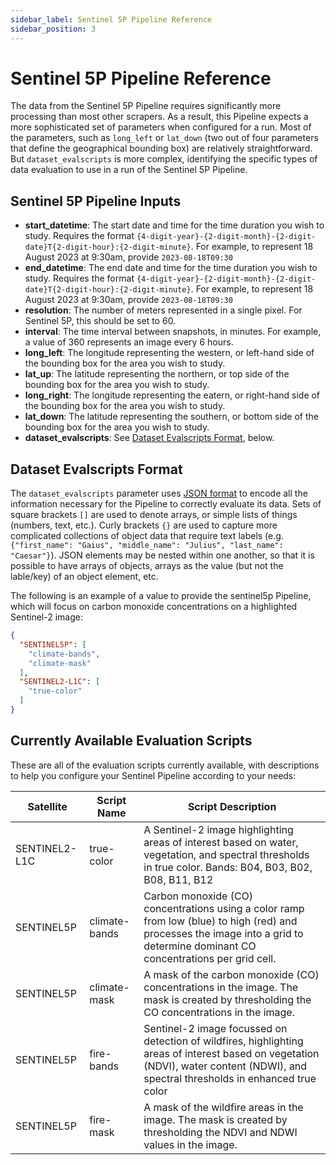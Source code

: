 ```yaml
---
sidebar_label: Sentinel 5P Pipeline Reference
sidebar_position: 3
---
```


# Sentinel 5P Pipeline Reference

The data from the Sentinel 5P Pipeline requires significantly more processing than most other scrapers. As a result, this Pipeline expects a more sophisticated set of parameters when configured for a run. Most of the parameters, such as `long_left` or `lat_down` (two out of four parameters that define the geographical bounding box) are relatively straightforward. But `dataset_evalscripts` is more complex, identifying the specific types of data evaluation to use in a run of the Sentinel 5P Pipeline.

## Sentinel 5P Pipeline Inputs

- **start_datetime**: The start date and time for the time duration you wish to study. Requires the format `{4-digit-year}-{2-digit-month}-{2-digit-date}T{2-digit-hour}:{2-digit-minute}`. For example, to represent 18 August 2023 at 9:30am, provide `2023-08-18T09:30`
- **end_datetime**: The end date and time for the time duration you wish to study. Requires the format `{4-digit-year}-{2-digit-month}-{2-digit-date}T{2-digit-hour}:{2-digit-minute}`. For example, to represent 18 August 2023 at 9:30am, provide `2023-08-18T09:30`
- **resolution**: The number of meters represented in a single pixel. For Sentinel 5P, this should be set to 60.
- **interval**: The time interval between snapshots, in minutes. For example, a value of 360 represents an image every 6 hours.
- **long_left**: The longitude representing the western, or left-hand side of the bounding box for the area you wish to study.
- **lat_up**: The latitude representing the northern, or top side of the bounding box for the area you wish to study.
- **long_right**: The longitude representing the eatern, or right-hand side of the bounding box for the area you wish to study.
- **lat_down**: The latitude representing the southern, or bottom side of the bounding box for the area you wish to study.
- **dataset_evalscripts**: See [Dataset Evalscripts Format](#dataset-evalscripts-format), below.

## Dataset Evalscripts Format

The `dataset_evalscripts` parameter uses [JSON format](https://en.wikipedia.org/wiki/JSON) to encode all the information necessary for the Pipeline to correctly evaluate its data. Sets of square brackets `[]` are used to denote arrays, or simple lists of things (numbers, text, etc.). Curly brackets `{}` are used to capture more complicated collections of object data that require text labels (e.g. `{"first_name": "Gaius", "middle_name": "Julius", "last_name": "Caesar"}`). JSON elements may be nested within one another, so that it is possible to have arrays of objects, arrays as the value (but not the lable/key) of an object element, etc.

The following is an example of a value to provide the sentinel5p Pipeline, which will focus on carbon monoxide concentrations on a highlighted Sentinel-2 image:

``` JSON
{
  "SENTINEL5P": [
    "climate-bands",
    "climate-mask"
  ],
  "SENTINEL2-L1C": [
    "true-color"
  ]
}
```

## Currently Available Evaluation Scripts

These are all of the evaluation scripts currently available, with descriptions to help you configure your Sentinel Pipeline according to your needs:

| Satellite | Script Name | Script Description |
| --- | --- | --- |
| SENTINEL2-L1C | true-color | A Sentinel-2 image highlighting areas of interest based on water, vegetation, and spectral thresholds in true color. Bands: B04, B03, B02, B08, B11, B12 |
| SENTINEL5P | climate-bands | Carbon monoxide (CO) concentrations using a color ramp from low (blue) to high (red) and processes the image into a grid to determine dominant CO concentrations per grid cell. |
| SENTINEL5P | climate-mask | A mask of the carbon monoxide (CO) concentrations in the image. The mask is created by thresholding the CO concentrations in the image. |
| SENTINEL5P | fire-bands | Sentinel-2 image focussed on detection of wildfires, highlighting areas of interest based on vegetation (NDVI), water content (NDWI), and spectral thresholds in enhanced true color |
| SENTINEL5P | fire-mask | A mask of the wildfire areas in the image. The mask is created by thresholding the NDVI and NDWI values in the image. |
